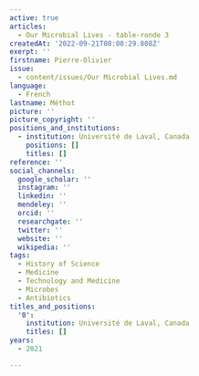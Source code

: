 ```yaml
---
active: true
articles:
  - Our Microbial Lives - table-ronde 3
createdAt: '2022-09-21T08:08:29.808Z'
exerpt: ''
firstname: Pierre-Olivier
issue:
  - content/issues/Our Microbial Lives.md
language:
  - French
lastname: Méthot
picture: ''
picture_copyright: ''
positions_and_institutions:
  - institution: Université de Laval, Canada
    positions: []
    titles: []
reference: ''
social_channels:
  google_scholar: ''
  instagram: ''
  linkedin: ''
  mendeley: ''
  orcid: ''
  researchgate: ''
  twitter: ''
  website: ''
  wikipedia: ''
tags:
  - History of Science
  - Medicine
  - Technology and Medicine
  - Microbes
  - Antibiotics
titles_and_positions:
  '0':
    institution: Université de Laval, Canada
    titles: []
years:
  - 2021

---
```

